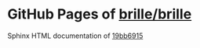 GitHub Pages of [brille/brille](https://github.com/brille/brille.git)
======================================
Sphinx HTML documentation of [19bb6915](https://github.com/brille/brille/tree/19bb691503a4c43fb2acc0980f697b8ef4918d9d)
